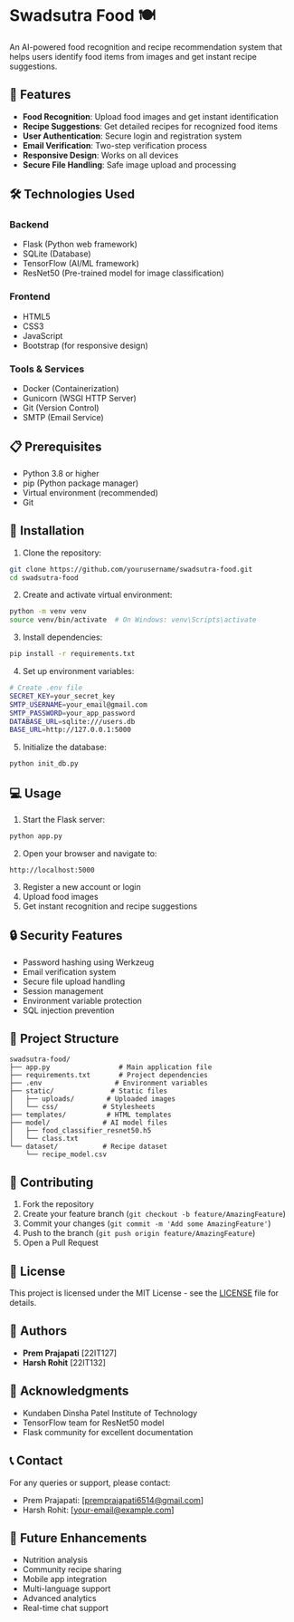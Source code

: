 # Swadsutra Food 🍽️

An AI-powered food recognition and recipe recommendation system that helps users identify food items from images and get instant recipe suggestions.

## 🌟 Features

- **Food Recognition**: Upload food images and get instant identification
- **Recipe Suggestions**: Get detailed recipes for recognized food items
- **User Authentication**: Secure login and registration system
- **Email Verification**: Two-step verification process
- **Responsive Design**: Works on all devices
- **Secure File Handling**: Safe image upload and processing

## 🛠️ Technologies Used

### Backend
- Flask (Python web framework)
- SQLite (Database)
- TensorFlow (AI/ML framework)
- ResNet50 (Pre-trained model for image classification)

### Frontend
- HTML5
- CSS3
- JavaScript
- Bootstrap (for responsive design)

### Tools & Services
- Docker (Containerization)
- Gunicorn (WSGI HTTP Server)
- Git (Version Control)
- SMTP (Email Service)

## 📋 Prerequisites

- Python 3.8 or higher
- pip (Python package manager)
- Virtual environment (recommended)
- Git

## 🚀 Installation

1. Clone the repository:
```bash
git clone https://github.com/yourusername/swadsutra-food.git
cd swadsutra-food
```

2. Create and activate virtual environment:
```bash
python -m venv venv
source venv/bin/activate  # On Windows: venv\Scripts\activate
```

3. Install dependencies:
```bash
pip install -r requirements.txt
```

4. Set up environment variables:
```bash
# Create .env file
SECRET_KEY=your_secret_key
SMTP_USERNAME=your_email@gmail.com
SMTP_PASSWORD=your_app_password
DATABASE_URL=sqlite:///users.db
BASE_URL=http://127.0.0.1:5000
```

5. Initialize the database:
```bash
python init_db.py
```

## 💻 Usage

1. Start the Flask server:
```bash
python app.py
```

2. Open your browser and navigate to:
```
http://localhost:5000
```

3. Register a new account or login
4. Upload food images
5. Get instant recognition and recipe suggestions

## 🔒 Security Features

- Password hashing using Werkzeug
- Email verification system
- Secure file upload handling
- Session management
- Environment variable protection
- SQL injection prevention

## 📁 Project Structure

```
swadsutra-food/
├── app.py                 # Main application file
├── requirements.txt       # Project dependencies
├── .env                  # Environment variables
├── static/              # Static files
│   ├── uploads/        # Uploaded images
│   └── css/           # Stylesheets
├── templates/          # HTML templates
├── model/             # AI model files
│   ├── food_classifier_resnet50.h5
│   └── class.txt
└── dataset/           # Recipe dataset
    └── recipe_model.csv
```

## 🤝 Contributing

1. Fork the repository
2. Create your feature branch (`git checkout -b feature/AmazingFeature`)
3. Commit your changes (`git commit -m 'Add some AmazingFeature'`)
4. Push to the branch (`git push origin feature/AmazingFeature`)
5. Open a Pull Request

## 📝 License

This project is licensed under the MIT License - see the [LICENSE](LICENSE) file for details.

## 👥 Authors

- **Prem Prajapati** [22IT127]
- **Harsh Rohit** [22IT132]

## 🙏 Acknowledgments

- Kundaben Dinsha Patel Institute of Technology
- TensorFlow team for ResNet50 model
- Flask community for excellent documentation

## 📞 Contact

For any queries or support, please contact:
- Prem Prajapati: [premprajapati6514@gmail.com]
- Harsh Rohit: [your-email@example.com]

## 🔄 Future Enhancements

- Nutrition analysis
- Community recipe sharing
- Mobile app integration
- Multi-language support
- Advanced analytics
- Real-time chat support 